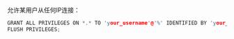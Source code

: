 
允许某用户从任何IP连接：
```cpp
GRANT ALL PRIVILEGES ON *.* TO 'your_username'@'%' IDENTIFIED BY 'your_password';
FLUSH PRIVILEGES;
```